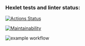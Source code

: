 ### Hexlet tests and linter status:
[![Actions Status](https://github.com/Faizik12/python-project-50/workflows/hexlet-check/badge.svg)](https://github.com/Faizik12/python-project-50/actions)

[![Maintainability](https://api.codeclimate.com/v1/badges/170c4b690b93d475d5eb/maintainability)](https://codeclimate.com/github/Faizik12/python-project-50/maintainability)

![example workflow](https://github.com/Faizik12/python-project-50/actions/workflows/checking-correctness.yml/badge.svg)
